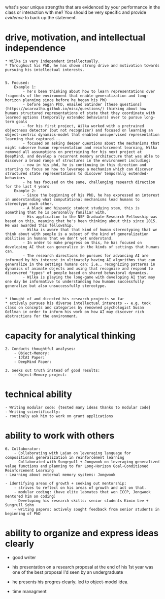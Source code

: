 what's your unique strengths that are evidenced by your performance in the class or interaction with me? You should be very specific and provide *evidence* to back up the statement.

# drive, motivation, and intellectual independence
    * Wilka is very independent intellectually.
    * Throughout his PhD, he has shown strong drive and motivation towards pursuing his intellectual interests.


    5. Focused: 
        Example 1:
            - he's been thinking about how to learn representations over fragments of the environment that enable generalization and long-horizon planning since before he began his PhD
            - before began PhD, emailed Satinder [these questions](https://wcarvalho.github.io/misc/questions/) thinking about how humans structured representations of state that they coordinate with learned options (temporally extended behaviors) over to pursue long-term goals
            - for his first project, Wilka worked with a pretrained objectness detector (but not recognizer) and focused on learning an object-centric dynamics-model that enabled unsupervised representation learning that captured...
            - focused on asking deeper questions about the mechanisms that might subserve human representation and reinforcement learning, Wilka removed all assumptions on pretraining for his next project at DeepMind, and develop a recurrent memory architecture that was able to discover a broad range of structures in the environment including: 
            - now in his phd, he is continuing in this direction and starting to focus on how to leverage a mechanism which can discover structured state representations to discover temporally extended-behaviors
            - he has focused on the same, challenging research direction for the last 4 years
        Example 2:
            - Since the beginning of his PhD, he has expressed an interest in understanding what computational mechanisms lead humans to stereotype each other.
            - A black and hispanic student studying stem, this is something that he is personally familiar with.
            - His application to the NSF Graduate Research Fellowship was based on this, meaning that he's been thinking about this since 2015. He was awarded this fellowship.
            - Wilka is aware that that kind of human stereotyping that we think about with people is a subset of the kind of generalization abilities in humans that we don't yet understand.
            - In order to make progress on this, he has focused on developing AI that can generalize in the kinds of settings that humans can.
            - The research directions he pursues for advancing AI are informed by his interest in ultimately having AI algorithms that can generalize in the settings humans can: i.e., recognizing patterns in dynamics of animate objects and using that recognize and respond to discovered "types" of people based on shared behavioral dynamics.
            - Wilka is playing the long-game with developing AI that may one day be informative to understanding how humans successfully generalize but also unsuccessfully stereotype.


    * thought of and directed his research projects so far
    * actively pursues his diverse intellectual interests -- e.g. took class on concepts and categories by renowned psychologist Susan Gellman in order to inform his work on how AI may discover rich abstractions for the environment.

# capacity for analytical thinking
    2. Conducts thoughtful analyses:
        - Object-Memory:
        - IJCAI Paper:
        - DeepMind Paper:

    3. Seeks out truth instead of good results:
        - Object-Memory project:

# technical ability
    - Writing modular code: {tested many ideas thanks to modular code}
    - Writing scientifically:
    - routinely ask him to work on grant applications

# ability to work with others

    6. Collaborator:
        - Collaborating with Lajan on leveraging language for compositional generalization in reinforcement learning
        - Collaborated with Sungryull + Jongwook on leveraging generalized value functions and planning to for Long-Horizon Goal-Conditioned Reinforcement Learning
    - Learning about external memory systems: Jongwook

    - identifying areas of growth + seeking out mentorship:
        - strives to reflect on his areas of growth and act on that.
        - modular coding: (have elite labmates that won ICCP, Jongwook mentored him on coding)
        - Developing his research skills: senior students Kimin Lee + Sungrull Sohn
        - writing papers: actively sought feedback from senior students in beginning of PhD

# ability to organize and express ideas clearly
- good writer
- his presentation on a research proposal at the end of his 1st year was one of the best proposal I'd seen by an undergraduate
- he presents his progres clearly. led to object-model idea. 

- time managment
